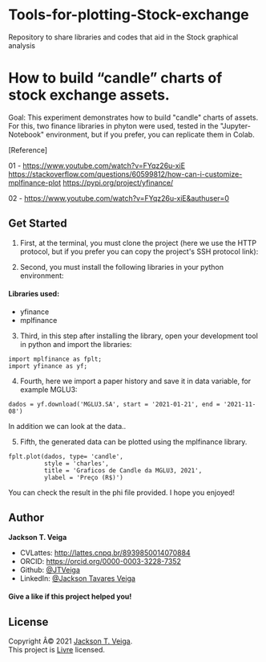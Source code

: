 # Tools-for-plotting-Stock-exchange
Repository to share libraries and codes that aid in the Stock graphical analysis

# How to build “candle” charts of stock exchange assets.

Goal:
This experiment demonstrates how to build "candle" charts of assets.
For this, two finance libraries in phyton were used, tested in the "Jupyter-Notebook" environment, but if you prefer, you can replicate them in Colab.

[Reference]

01 - https://www.youtube.com/watch?v=FYqz26u-xiE
https://stackoverflow.com/questions/60599812/how-can-i-customize-mplfinance-plot
https://pypi.org/project/yfinance/

02 - https://www.youtube.com/watch?v=FYqz26u-xiE&authuser=0

## Get Started
1. First, at the terminal, you must clone the project (here we use the HTTP protocol, but if you prefer you can copy the project's SSH protocol link):

2. Second, you must install the following libraries in your python environment:

#### Libraries used:
* yfinance
* mplfinance

3. Third, in this step after installing the library, open your development tool in python and import the libraries:

```
import mplfinance as fplt;
import yfinance as yf;
```
4. Fourth, here we import a paper history and save it in data variable, for example MGLU3:

```
dados = yf.download('MGLU3.SA', start = '2021-01-21', end = '2021-11-08')
```
In addition we can look at the data..

5. Fifth, the generated data can be plotted using the mplfinance library.

```
fplt.plot(dados, type= 'candle',
          style = 'charles',
          title = 'Graficos de Candle da MGLU3, 2021',
          ylabel = 'Preço (R$)')
```
You can check the result in the phi file provided.
I hope you enjoyed!


## Author

**Jackson T. Veiga**

* CVLattes: http://lattes.cnpq.br/8939850014070884
* ORCID: https://orcid.org/0000-0003-3228-7352
* Github: [@JTVeiga](https://github.com/JTVeiga/)
* LinkedIn: [@Jackson Tavares Veiga](https://www.linkedin.com/in/jackson-tavares-veiga-37b3a36a/)

#### Give a like if this project helped you!

## License

Copyright Â© 2021 [Jackson T. Veiga](https://github.com/JTVeiga).<br />
This project is [Livre](Livre) licensed.
